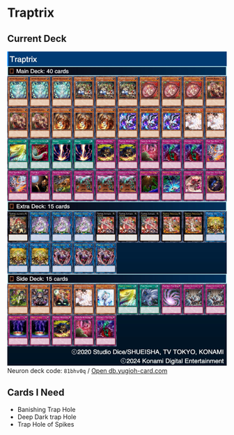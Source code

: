 # Traptrix
## Current Deck
![Traptrix](deck.jpeg)
Neuron deck code: `81bhv0q` / [Open db.yugioh-card.com](http://www.db.yugioh-card.com/yugiohdb/member_deck.action?cgid=0653129282a7d699dad315a010467273&dno=3)

## Cards I Need
- Banishing Trap Hole
- Deep Dark trap Hole
- Trap Hole of Spikes